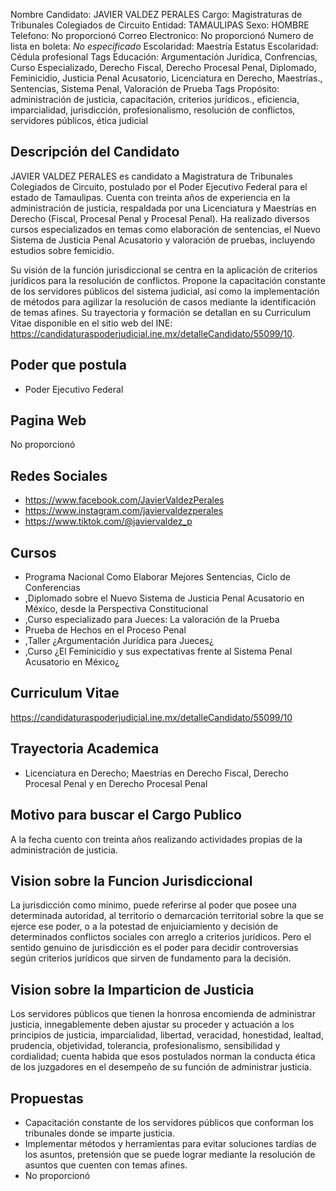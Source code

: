 Nombre Candidato: JAVIER VALDEZ PERALES
Cargo: Magistraturas de Tribunales Colegiados de Circuito
Entidad: TAMAULIPAS
Sexo: HOMBRE
Telefono: No proporcionó
Correo Electronico: No proporcionó
Numero de lista en boleta: *No especificado*
Escolaridad: Maestría
Estatus Escolaridad: Cédula profesional
Tags Educación: Argumentación Jurídica, Confrencias, Curso Especializado, Derecho Fiscal, Derecho Procesal Penal, Diplomado, Feminicidio, Justicia Penal Acusatorio, Licenciatura en Derecho, Maestrías., Sentencias, Sistema Penal, Valoración de Prueba
Tags Propósito: administración de justicia, capacitación, criterios jurídicos., eficiencia, imparcialidad, jurisdicción, profesionalismo, resolución de conflictos, servidores públicos, ética judicial


## Descripción del Candidato 

JAVIER VALDEZ PERALES es candidato a Magistratura de Tribunales Colegiados de Circuito, postulado por el Poder Ejecutivo Federal para el estado de Tamaulipas. Cuenta con treinta años de experiencia en la administración de justicia, respaldada por una Licenciatura y Maestrías en Derecho (Fiscal, Procesal Penal y Procesal Penal). Ha realizado diversos cursos especializados en temas como elaboración de sentencias, el Nuevo Sistema de Justicia Penal Acusatorio y valoración de pruebas, incluyendo estudios sobre femicidio.

Su visión de la función jurisdiccional se centra en la aplicación de criterios jurídicos para la resolución de conflictos. Propone la capacitación constante de los servidores públicos del sistema judicial, así como la implementación de métodos para agilizar la resolución de casos mediante la identificación de temas afines. Su trayectoria y formación se detallan en su Curriculum Vitae disponible en el sitio web del INE: https://candidaturaspoderjudicial.ine.mx/detalleCandidato/55099/10.


## Poder que postula

- Poder Ejecutivo Federal


## Pagina Web

No proporcionó


## Redes Sociales

- https://www.facebook.com/JavierValdezPerales
- https://www.instagram.com/javiervaldezperales
- https://www.tiktok.com/@javiervaldez_p


## Cursos

- Programa Nacional Como Elaborar Mejores Sentencias, Ciclo de Conferencias
- ,Diplomado sobre el Nuevo Sistema de Justicia Penal Acusatorio en México, desde la Perspectiva Constitucional
- ,Curso especializado para Jueces: La valoración de la Prueba
- Prueba de Hechos en el Proceso Penal
- ,Taller ¿Argumentación Jurídica para Jueces¿
- ,Curso ¿El Feminicidio y sus expectativas frente al Sistema Penal Acusatorio en México¿


## Curriculum Vitae

https://candidaturaspoderjudicial.ine.mx/detalleCandidato/55099/10


## Trayectoria Academica

- Licenciatura en Derecho; Maestrías en Derecho Fiscal, Derecho Procesal Penal y en Derecho Procesal Penal


## Motivo para buscar el Cargo Publico

A la fecha cuento con treinta años realizando actividades propias de la administración de justicia.


## Vision sobre la Funcion Jurisdiccional

La jurisdicción como mínimo, puede referirse al poder que posee una determinada autoridad, al territorio o demarcación territorial sobre la que se ejerce ese poder, o a la potestad de enjuiciamiento y decisión de determinados conflictos sociales con arreglo a criterios jurídicos. Pero el sentido genuino de jurisdicción es el poder para decidir controversias según criterios jurídicos que sirven de fundamento para la decisión.


## Vision sobre la Imparticion de Justicia

Los servidores públicos que tienen la honrosa encomienda de administrar justicia, innegablemente deben ajustar su proceder y actuación a los principios de justicia, imparcialidad, libertad, veracidad, honestidad, lealtad, prudencia, objetividad, tolerancia, profesionalismo, sensibilidad y cordialidad; cuenta habida que esos postulados norman la conducta ética de los juzgadores en el desempeño de su función de administrar justicia.


## Propuestas

- Capacitación constante de los servidores públicos que conforman los tribunales donde se imparte justicia.
- Implementar métodos y herramientas para evitar soluciones tardías de los asuntos, pretensión que se puede lograr mediante la resolución de asuntos que cuenten con temas afines.
- No proporcionó

